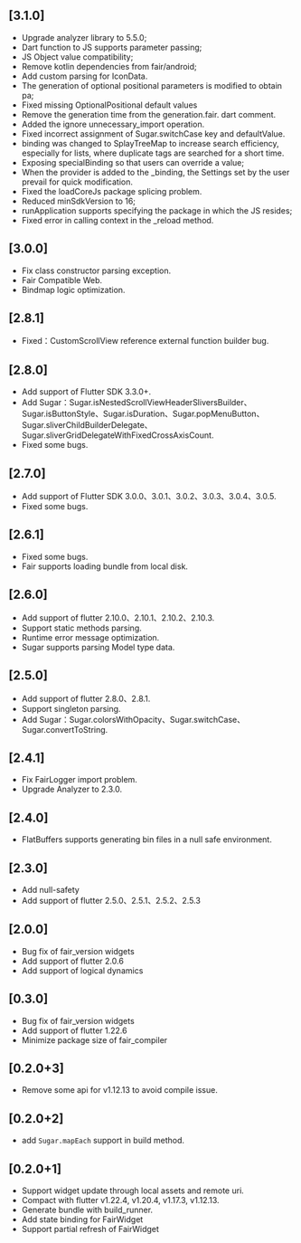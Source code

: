 ## [3.1.0]
* Upgrade analyzer library to 5.5.0;
* Dart function to JS supports parameter passing;
* JS Object value compatibility;
* Remove kotlin dependencies from fair/android;
* Add custom parsing for IconData.
* The generation of optional positional parameters is modified to obtain pa;
* Fixed missing OptionalPositional default values
* Remove the generation time from the generation.fair. dart comment.
* Added the ignore unnecessary_import operation.
* Fixed incorrect assignment of Sugar.switchCase key and defaultValue.
* binding was changed to SplayTreeMap to increase search efficiency, especially for lists, where duplicate tags are searched for a short time.
* Exposing specialBinding so that users can override a value;
* When the provider is added to the _binding, the Settings set by the user prevail for quick modification.
* Fixed the loadCoreJs package splicing problem.
* Reduced minSdkVersion to 16;
* runApplication supports specifying the package in which the JS resides;
* Fixed error in calling context in the _reload method.

## [3.0.0]
* Fix class constructor parsing exception.
* Fair Compatible Web.
* Bindmap logic optimization.

## [2.8.1]
* Fixed：CustomScrollView reference external function builder bug.

## [2.8.0]
* Add support of Flutter SDK 3.3.0+.
* Add Sugar：Sugar.isNestedScrollViewHeaderSliversBuilder、Sugar.isButtonStyle、Sugar.isDuration、Sugar.popMenuButton、Sugar.sliverChildBuilderDelegate、Sugar.sliverGridDelegateWithFixedCrossAxisCount.
* Fixed some bugs.

## [2.7.0]
* Add support of Flutter SDK 3.0.0、3.0.1、3.0.2、3.0.3、3.0.4、3.0.5.
* Fixed some bugs.

## [2.6.1]
* Fixed some bugs.
* Fair supports loading bundle from local disk.

## [2.6.0]
* Add support of flutter 2.10.0、2.10.1、2.10.2、2.10.3.
* Support static methods parsing.
* Runtime error message optimization.
* Sugar supports parsing Model type data.

## [2.5.0]
* Add support of flutter 2.8.0、2.8.1.
* Support singleton parsing.
* Add Sugar：Sugar.colorsWithOpacity、Sugar.switchCase、Sugar.convertToString.

## [2.4.1]
* Fix FairLogger import problem.
* Upgrade Analyzer to 2.3.0.

## [2.4.0]
* FlatBuffers supports generating bin files in a null safe environment.

## [2.3.0]
* Add null-safety
* Add support of flutter 2.5.0、2.5.1、2.5.2、2.5.3

## [2.0.0]
* Bug fix of fair_version widgets
* Add support of flutter 2.0.6
* Add support of logical dynamics

## [0.3.0]
* Bug fix of fair_version widgets
* Add support of flutter 1.22.6
* Minimize package size of fair_compiler

## [0.2.0+3]
* Remove some api for v1.12.13 to avoid compile issue.

## [0.2.0+2]
* add `Sugar.mapEach` support in build method.

## [0.2.0+1]
* Support widget update through local assets and remote uri.
* Compact with flutter v1.22.4, v1.20.4, v1.17.3, v1.12.13.
* Generate bundle with build_runner.
* Add state binding for FairWidget
* Support partial refresh of FairWidget